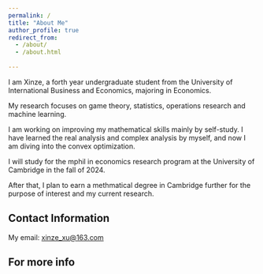 ```yaml
---
permalink: /
title: "About Me"
author_profile: true
redirect_from: 
  - /about/
  - /about.html
    
---
```


I am Xinze, a forth year undergraduate student from the University of International Business and Economics, majoring in Economics. 

My research focuses on game theory, statistics, operations research and machine learning.

I am working on improving my mathematical skills mainly by self-study. I have learned the real analysis and complex analysis by myself, and now I am diving into the convex optimization. 

I will study for the mphil in economics research program at the University of Cambridge in the fall of 2024.

After that, I plan to earn a methmatical degree in Cambridge further for the purpose of interest and my current research.

Contact Information
------
My email: xinze_xu@163.com


For more info
------

